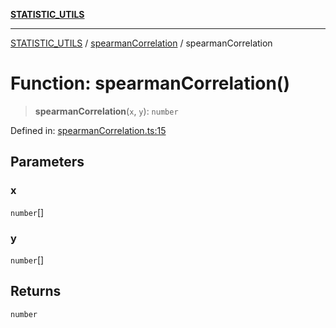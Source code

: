 [**STATISTIC_UTILS**](../../README.md)

***

[STATISTIC_UTILS](../../README.md) / [spearmanCorrelation](../README.md) / spearmanCorrelation

# Function: spearmanCorrelation()

> **spearmanCorrelation**(`x`, `y`): `number`

Defined in: [spearmanCorrelation.ts:15](https://github.com/dailker/everyutil/blob/fb6c9c837496f567cf7883b581cd27d1c9507ebe/src/statistic/spearmanCorrelation.ts#L15)

## Parameters

### x

`number`[]

### y

`number`[]

## Returns

`number`
